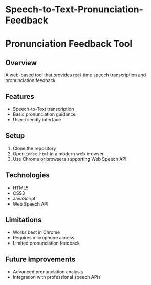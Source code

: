# Speech-to-Text-Pronunciation-Feedback
# Pronunciation Feedback Tool

## Overview
A web-based tool that provides real-time speech transcription and pronunciation feedback.

## Features
- Speech-to-Text transcription
- Basic pronunciation guidance
- User-friendly interface

## Setup
1. Clone the repository
2. Open `index.html` in a modern web browser
3. Use Chrome or browsers supporting Web Speech API

## Technologies
- HTML5
- CSS3
- JavaScript
- Web Speech API

## Limitations
- Works best in Chrome
- Requires microphone access
- Limited pronunciation feedback

## Future Improvements
- Advanced pronunciation analysis
- Integration with professional speech APIs